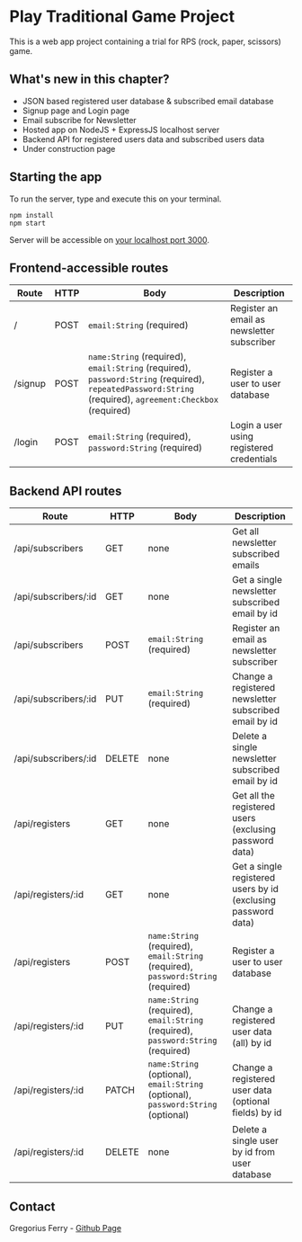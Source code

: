 # Play Traditional Game Project

This is a web app project containing a trial for RPS (rock, paper, scissors) game.

## What's new in this chapter?

- JSON based registered user database & subscribed email database
- Signup page and Login page
- Email subscribe for Newsletter
- Hosted app on NodeJS + ExpressJS localhost server
- Backend API for registered users data and subscribed users data
- Under construction page

## Starting the app

To run the server, type and execute this on your terminal.

```
npm install
npm start
```

Server will be accessible on [your localhost port 3000](http://localhost:3000/).

## Frontend-accessible routes

| Route   | HTTP | Body                                                                                                                                                     | Description                                |
| ------- | ---- | -------------------------------------------------------------------------------------------------------------------------------------------------------- | ------------------------------------------ |
| /       | POST | `email:String` (required)                                                                                                                                | Register an email as newsletter subscriber |
| /signup | POST | `name:String` (required), `email:String` (required), `password:String` (required), `repeatedPassword:String` (required), `agreement:Checkbox` (required) | Register a user to user database           |
| /login  | POST | `email:String` (required), `password:String` (required)                                                                                                  | Login a user using registered credentials  |

## Backend API routes

| Route                | HTTP   | Body                                                                              | Description                                                   |
| -------------------- | ------ | --------------------------------------------------------------------------------- | ------------------------------------------------------------- |
| /api/subscribers     | GET    | none                                                                              | Get all newsletter subscribed emails                          |
| /api/subscribers/:id | GET    | none                                                                              | Get a single newsletter subscribed email by id                |
| /api/subscribers     | POST   | `email:String` (required)                                                         | Register an email as newsletter subscriber                    |
| /api/subscribers/:id | PUT    | `email:String` (required)                                                         | Change a registered newsletter subscribed email by id         |
| /api/subscribers/:id | DELETE | none                                                                              | Delete a single newsletter subscribed email by id             |
| /api/registers       | GET    | none                                                                              | Get all the registered users (exclusing password data)        |
| /api/registers/:id   | GET    | none                                                                              | Get a single registered users by id (exclusing password data) |
| /api/registers       | POST   | `name:String` (required), `email:String` (required), `password:String` (required) | Register a user to user database                              |
| /api/registers/:id   | PUT    | `name:String` (required), `email:String` (required), `password:String` (required) | Change a registered user data (all) by id                     |
| /api/registers/:id   | PATCH  | `name:String` (optional), `email:String` (optional), `password:String` (optional) | Change a registered user data (optional fields) by id         |
| /api/registers/:id   | DELETE | none                                                                              | Delete a single user by id from user database                 |

## Contact

Gregorius Ferry - [Github Page](https://github.com/grgsferry)
